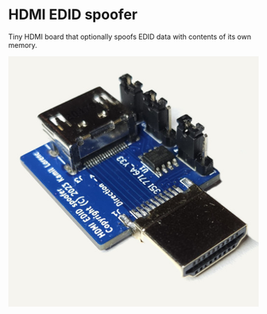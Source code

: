 # HDMI EDID spoofer

Tiny HDMI board that optionally spoofs EDID data with contents of its own memory.

![HDMI EDID spoofer](https://github.com/v3l0c1r4pt0r/hdmi-spoofer/blob/master/.github/picture.jpg)
